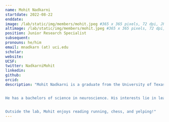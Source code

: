 ```yaml
---
name: Mohit Nadkarni
startdate: 2022-08-22
enddate:
image: /lab/static/img/members/mohit.jpeg #365 x 365 pixels, 72 dpi, JPG
altimage: /lab/static/img/members/mohit.jpeg #365 x 365 pixels, 72 dpi, JPG
position: Junior Research Specialist
subsequent:
pronouns: he/him
email: mnadkarn (at) uci.edu
scholar:
website:
UCSF:
twitter: NadkarniMohit
linkedin: 
github:
orcid:
description: "Mohit Nadkarni is a graduate from the University of Texas, Austin.


He has a bachelors of science in neuroscience. His interests lie in learning more about how decision making is effected by age.


Outside the lab, Mohit enjoys reading running, chess, and yelping!"
---
```

